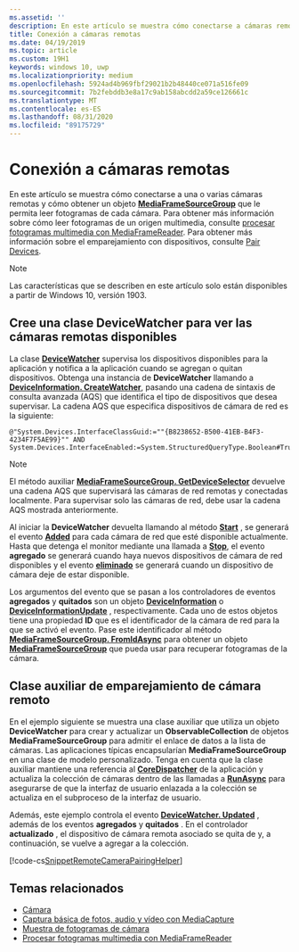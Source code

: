 ```yaml
---
ms.assetid: ''
description: En este artículo se muestra cómo conectarse a cámaras remotas y obtener un MediaFrameSourceGroup para recuperar fotogramas de cada cámara.
title: Conexión a cámaras remotas
ms.date: 04/19/2019
ms.topic: article
ms.custom: 19H1
keywords: windows 10, uwp
ms.localizationpriority: medium
ms.openlocfilehash: 5924ad4b969fbf29021b2b48440ce071a516fe09
ms.sourcegitcommit: 7b2febddb3e8a17c9ab158abcdd2a59ce126661c
ms.translationtype: MT
ms.contentlocale: es-ES
ms.lasthandoff: 08/31/2020
ms.locfileid: "89175729"
---
```

# <a name="connect-to-remote-cameras"></a>Conexión a cámaras remotas

En este artículo se muestra cómo conectarse a una o varias cámaras remotas y cómo obtener un objeto [**MediaFrameSourceGroup**](/uwp/api/Windows.Media.Capture.Frames.MediaFrameSourceGroup) que le permita leer fotogramas de cada cámara. Para obtener más información sobre cómo leer fotogramas de un origen multimedia, consulte [procesar fotogramas multimedia con MediaFrameReader](process-media-frames-with-mediaframereader.md). Para obtener más información sobre el emparejamiento con dispositivos, consulte [Pair Devices](../devices-sensors/pair-devices.md).

> [!NOTE] 
> Las características que se describen en este artículo solo están disponibles a partir de Windows 10, versión 1903.

## <a name="create-a-devicewatcher-class-to-watch-for-available-remote-cameras"></a>Cree una clase DeviceWatcher para ver las cámaras remotas disponibles

La clase [**DeviceWatcher**](/uwp/api/windows.devices.enumeration.devicewatcher) supervisa los dispositivos disponibles para la aplicación y notifica a la aplicación cuando se agregan o quitan dispositivos. Obtenga una instancia de **DeviceWatcher** llamando a [**DeviceInformation. CreateWatcher**](/uwp/api/windows.devices.enumeration.deviceinformation.createwatcher#Windows_Devices_Enumeration_DeviceInformation_CreateWatcher_System_String_), pasando una cadena de sintaxis de consulta avanzada (AQS) que identifica el tipo de dispositivos que desea supervisar. La cadena AQS que especifica dispositivos de cámara de red es la siguiente:

```
@"System.Devices.InterfaceClassGuid:=""{B8238652-B500-41EB-B4F3-4234F7F5AE99}"" AND System.Devices.InterfaceEnabled:=System.StructuredQueryType.Boolean#True"
```

> [!NOTE] 
> El método auxiliar [**MediaFrameSourceGroup. GetDeviceSelector**](/uwp/api/windows.media.capture.frames.mediaframesourcegroup.getdeviceselector) devuelve una cadena AQS que supervisará las cámaras de red remotas y conectadas localmente. Para supervisar solo las cámaras de red, debe usar la cadena AQS mostrada anteriormente.


Al iniciar la **DeviceWatcher** devuelta llamando al método [**Start**](/uwp/api/windows.devices.enumeration.devicewatcher.start) , se generará el evento [**Added**](/uwp/api/windows.devices.enumeration.devicewatcher.added) para cada cámara de red que esté disponible actualmente. Hasta que detenga el monitor mediante una llamada a [**Stop**](/uwp/api/windows.devices.enumeration.devicewatcher.stop), el evento **agregado** se generará cuando haya nuevos dispositivos de cámara de red disponibles y el evento [**eliminado**](/uwp/api/windows.devices.enumeration.devicewatcher.removed) se generará cuando un dispositivo de cámara deje de estar disponible.

Los argumentos del evento que se pasan a los controladores de eventos **agregados** y **quitados** son un objeto [**DeviceInformation**](/uwp/api/Windows.Devices.Enumeration.DeviceInformation) o [**DeviceInformationUpdate**](/uwp/api/windows.devices.enumeration.deviceinformationupdate) , respectivamente. Cada uno de estos objetos tiene una propiedad **ID** que es el identificador de la cámara de red para la que se activó el evento. Pase este identificador al método [**MediaFrameSourceGroup. FromIdAsync**](/uwp/api/windows.media.capture.frames.mediaframesourcegroup.fromidasync) para obtener un objeto [**MediaFrameSourceGroup**](/uwp/api/windows.media.capture.frames.mediaframesourcegroup.fromidasync) que pueda usar para recuperar fotogramas de la cámara.

## <a name="remote-camera-pairing-helper-class"></a>Clase auxiliar de emparejamiento de cámara remoto

En el ejemplo siguiente se muestra una clase auxiliar que utiliza un objeto **DeviceWatcher** para crear y actualizar un **ObservableCollection** de objetos **MediaFrameSourceGroup** para admitir el enlace de datos a la lista de cámaras. Las aplicaciones típicas encapsularían **MediaFrameSourceGroup** en una clase de modelo personalizado. Tenga en cuenta que la clase auxiliar mantiene una referencia al [**CoreDispatcher**](/uwp/api/Windows.UI.Core.CoreDispatcher) de la aplicación y actualiza la colección de cámaras dentro de las llamadas a [**RunAsync**](/uwp/api/windows.ui.core.coredispatcher.runasync) para asegurarse de que la interfaz de usuario enlazada a la colección se actualiza en el subproceso de la interfaz de usuario.

Además, este ejemplo controla el evento [**DeviceWatcher. Updated**](/uwp/api/windows.devices.enumeration.devicewatcher.updated) , además de los eventos **agregados** y **quitados** . En el controlador **actualizado** , el dispositivo de cámara remota asociado se quita de y, a continuación, se vuelve a agregar a la colección.

[!code-cs[SnippetRemoteCameraPairingHelper](./code/Frames_Win10/Frames_Win10/RemoteCameraPairingHelper.cs#SnippetRemoteCameraPairingHelper)]


## <a name="related-topics"></a>Temas relacionados

* [Cámara](camera.md)
* [Captura básica de fotos, audio y vídeo con MediaCapture](basic-photo-video-and-audio-capture-with-MediaCapture.md)
* [Muestra de fotogramas de cámara](https://github.com/Microsoft/Windows-universal-samples/tree/master/Samples/CameraFrames)
* [Procesar fotogramas multimedia con MediaFrameReader](process-media-frames-with-mediaframereader.md)
 

 